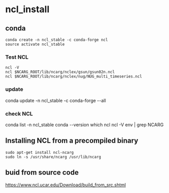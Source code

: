 # ncl_install
## conda
```
conda create -n ncl_stable -c conda-forge ncl
source activate ncl_stable
```

### Test NCL
```
ncl -V
ncl $NCARG_ROOT/lib/ncarg/nclex/gsun/gsun02n.ncl
ncl $NCARG_ROOT/lib/ncarg/nclex/nug/NUG_multi_timeseries.ncl
```

### update
conda update -n ncl_stable -c conda-forge --all

### check NCL
conda list -n ncl_stable
conda --version
which ncl
ncl -V
env  | grep NCARG

## Installing NCL from a precompiled binary
```
sudo apt-get install ncl-ncarg
sudo ln -s /usr/share/ncarg /usr/lib/ncarg
```
## buid from source code

https://www.ncl.ucar.edu/Download/build_from_src.shtml

